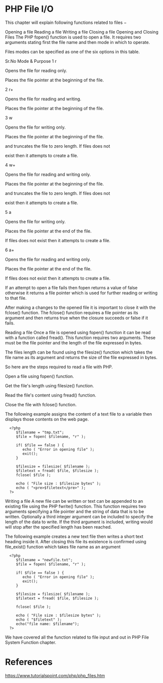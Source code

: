 # PHP File I/O

This chapter will explain following functions related to files −

Opening a file
Reading a file
Writing a file
Closing a file
Opening and Closing Files
The PHP fopen() function is used to open a file. It requires two arguments stating first the file name and then mode in which to operate.

Files modes can be specified as one of the six options in this table.

Sr.No	Mode & Purpose
1
r

Opens the file for reading only.

Places the file pointer at the beginning of the file.

2
r+

Opens the file for reading and writing.

Places the file pointer at the beginning of the file.

3
w

Opens the file for writing only.

Places the file pointer at the beginning of the file.

and truncates the file to zero length. If files does not

exist then it attempts to create a file.

4
w+

Opens the file for reading and writing only.

Places the file pointer at the beginning of the file.

and truncates the file to zero length. If files does not

exist then it attempts to create a file.

5
a

Opens the file for writing only.

Places the file pointer at the end of the file.

If files does not exist then it attempts to create a file.

6
a+

Opens the file for reading and writing only.

Places the file pointer at the end of the file.

If files does not exist then it attempts to create a file.

If an attempt to open a file fails then fopen returns a value of false otherwise it returns a file pointer which is used for further reading or writing to that file.

After making a changes to the opened file it is important to close it with the fclose() function. The fclose() function requires a file pointer as its argument and then returns true when the closure succeeds or false if it fails.

Reading a file
Once a file is opened using fopen() function it can be read with a function called fread(). This function requires two arguments. These must be the file pointer and the length of the file expressed in bytes.

The files length can be found using the filesize() function which takes the file name as its argument and returns the size of the file expressed in bytes.

So here are the steps required to read a file with PHP.

Open a file using fopen() function.

Get the file's length using filesize() function.

Read the file's content using fread() function.

Close the file with fclose() function.

The following example assigns the content of a text file to a variable then displays those contents on the web page.

<html>

   <head>
      <title>Reading a file using PHP</title>
   </head>

   <body>

      <?php
         $filename = "tmp.txt";
         $file = fopen( $filename, "r" );

         if( $file == false ) {
            echo ( "Error in opening file" );
            exit();
         }

         $filesize = filesize( $filename );
         $filetext = fread( $file, $filesize );
         fclose( $file );

         echo ( "File size : $filesize bytes" );
         echo ( "<pre>$filetext</pre>" );
      ?>

   </body>
</html>


Writing a file
A new file can be written or text can be appended to an existing file using the PHP fwrite() function. This function requires two arguments specifying a file pointer and the string of data that is to be written. Optionally a third integer argument can be included to specify the length of the data to write. If the third argument is included, writing would will stop after the specified length has been reached.

The following example creates a new text file then writes a short text heading inside it. After closing this file its existence is confirmed using file_exist() function which takes file name as an argument

<?php
   $filename = "/home/user/guest/newfile.txt";
   $file = fopen( $filename, "w" );

   if( $file == false ) {
      echo ( "Error in opening new file" );
      exit();
   }
   fwrite( $file, "This is  a simple test\n" );
   fclose( $file );
?>
<html>

   <head>
      <title>Writing a file using PHP</title>
   </head>

   <body>

      <?php
         $filename = "newfile.txt";
         $file = fopen( $filename, "r" );

         if( $file == false ) {
            echo ( "Error in opening file" );
            exit();
         }

         $filesize = filesize( $filename );
         $filetext = fread( $file, $filesize );

         fclose( $file );

         echo ( "File size : $filesize bytes" );
         echo ( "$filetext" );
         echo("file name: $filename");
      ?>

   </body>
</html>

We have covered all the function related to file input and out in PHP File System Function chapter.

# References
https://www.tutorialspoint.com/php/php_files.htm
